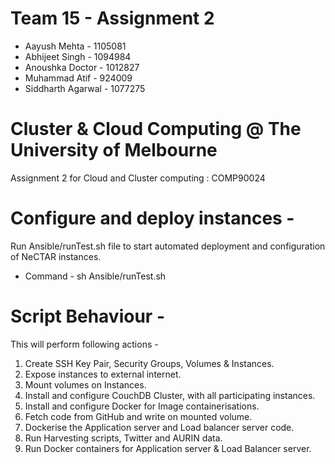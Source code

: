 # Team 15 - Assignment 2

- Aayush Mehta - 1105081 
- Abhijeet Singh - 1094984
- Anoushka Doctor - 1012827
- Muhammad Atif - 924009
- Siddharth Agarwal - 1077275

# Cluster & Cloud Computing @ The University of Melbourne

Assignment 2 for Cloud and Cluster computing : COMP90024

# Configure and deploy instances - 

Run Ansible/runTest.sh file to start automated deployment and configuration of NeCTAR instances.
- Command - sh Ansible/runTest.sh

# Script Behaviour -
This will perform following actions - 

1. Create SSH Key Pair, Security Groups, Volumes & Instances.
2. Expose instances to external internet.
3. Mount volumes on Instances.
4. Install and configure CouchDB Cluster, with all participating instances.
5. Install and configure Docker for Image containerisations.
6. Fetch code from GitHub and write on mounted volume.
7. Dockerise the Application server and Load balancer server code.
8. Run Harvesting scripts, Twitter and AURIN data.
9. Run Docker containers for Application server & Load Balancer server.
